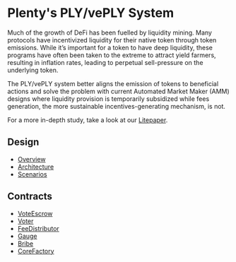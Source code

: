 # Plenty's PLY/vePLY System

Much of the growth of DeFi has been fuelled by liquidity mining. Many protocols have incentivized liquidity for their native token through token emissions. While it’s important for a token to have deep liquidity, these programs have often been taken to the extreme to attract yield farmers, resulting in inflation rates, leading to perpetual sell-pressure on the underlying token.

The PLY/vePLY system better aligns the emission of tokens to beneficial actions and solve the problem with current Automated Market Maker (AMM) designs where liquidity provision is temporarily subsidized while fees generation, the more sustainable incentives-generating mechanism, is not.

For a more in-depth study, take a look at our [Litepaper](https://tezsure.gitbook.io/plenty-network).

## Design

- [Overview](https://github.com/Plenty-DeFi/ve-core/blob/master/docs/Overview.md)
- [Architecture](https://github.com/Plenty-DeFi/ve-core/blob/master/docs/Architecture.md)
- [Scenarios](https://github.com/Plenty-DeFi/ve-core/blob/master/docs/Scenarios.md)

## Contracts

- [VoteEscrow](https://github.com/Plenty-DeFi/ve-core/blob/master/docs/VoteEscrow.md)
- [Voter](https://github.com/Plenty-DeFi/ve-core/blob/master/docs/Voter.md)
- [FeeDistributor](https://github.com/Plenty-DeFi/ve-core/blob/master/docs/FeeDistributor.md)
- [Gauge](https://github.com/Plenty-DeFi/ve-core/blob/master/docs/Gauge.md)
- [Bribe](https://github.com/Plenty-DeFi/ve-core/blob/master/docs/Bribe.md)
- [CoreFactory](https://github.com/Plenty-DeFi/ve-core/blob/master/docs/CoreFactory.md)
